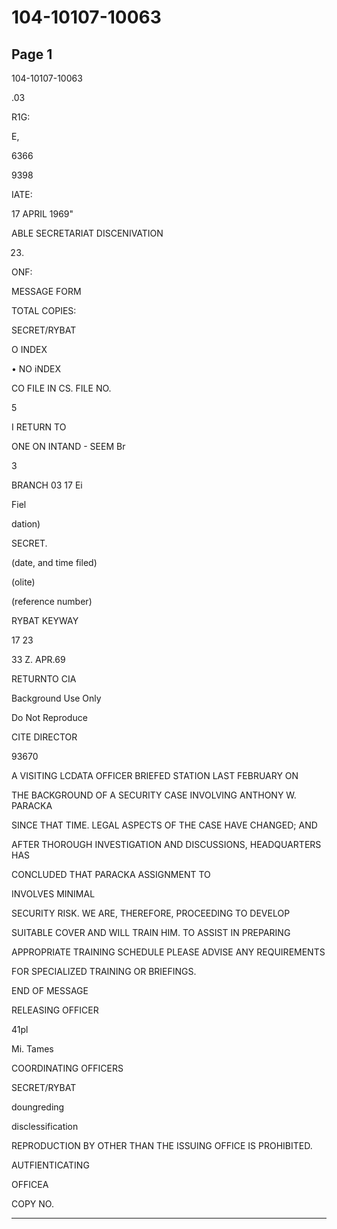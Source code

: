 # 104-10107-10063

## Page 1

104-10107-10063

.03

R1G:

E,

6366

9398

IATE:

17 APRIL 1969"

ABLE SECRETARIAT DISCENIVATION

23.

ONF:

MESSAGE FORM

TOTAL COPIES:

SECRET/RYBAT

O INDEX

• NO iNDEX

CO FILE IN CS. FILE NO.

5

I RETURN TO

ONE ON INTAND - SEEM Br

3

BRANCH 03 17 Ei

Fiel

dation)

SECRET.

(date, and time filed)

(olite)

(reference number)

RYBAT KEYWAY

17 23

33 Z. APR.69

RETURNTO CIA

Background Use Only

Do Not Reproduce

CITE DIRECTOR

93670

A VISITING LCDATA OFFICER BRIEFED STATION LAST FEBRUARY ON

THE BACKGROUND OF A SECURITY CASE INVOLVING ANTHONY W. PARACKA

SINCE THAT TIME. LEGAL ASPECTS OF THE CASE HAVE CHANGED; AND

AFTER THOROUGH INVESTIGATION AND DISCUSSIONS, HEADQUARTERS HAS

CONCLUDED THAT PARACKA ASSIGNMENT TO

INVOLVES MINIMAL

SECURITY RISK. WE ARE, THEREFORE, PROCEEDING TO DEVELOP

SUITABLE COVER AND WILL TRAIN HIM. TO ASSIST IN PREPARING

APPROPRIATE TRAINING SCHEDULE PLEASE ADVISE ANY REQUIREMENTS

FOR SPECIALIZED TRAINING OR BRIEFINGS.

END OF MESSAGE

RELEASING OFFICER

41pl

Mi. Tames

COORDINATING OFFICERS

SECRET/RYBAT

doungreding

disclessification

REPRODUCTION BY OTHER THAN THE ISSUING OFFICE IS PROHIBITED.

AUTFIENTICATING

OFFICEA

COPY NO.

---

